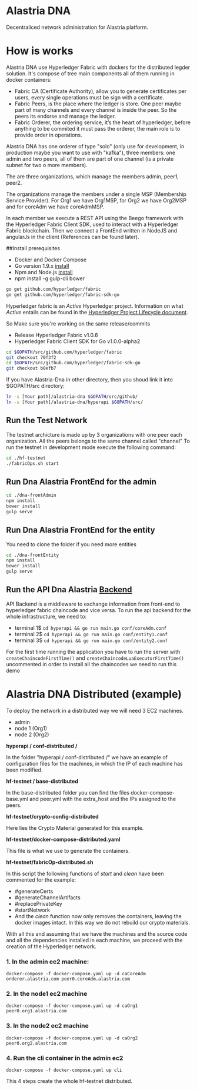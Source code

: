 #  Alastria DNA
Decentraliced network administration for Alastria platform.

# How is works
Alastria DNA use Hyperledger Fabric with dockers for the distributed legder solution. It's compose of tree main components all of them running in docker containers:

-   Fabric CA (Certificate Authority), allow you to generate certificates per users, every single operations must be sign with a certificate.
-   Fabric Peers, is the place where the ledger is store. One peer maybe part of many channels and every channel is inside the peer. So the peers its endorse and manage the ledger.
-   Fabric Orderer,  the ordering service, it’s the heart of hyperledger, before anything to be commited it must pass the orderer, the main role is to provide order in operations.

Alastria DNA has one orderer of type "solo" (only use for development, in production maybe you want to use with "kafka"), three members: one admin and two peers, all of them are part of one channel (is a private subnet for two o more members).

The are three organizations, which manage the members admin, peer1, peer2.

The organizations manage the members under a single MSP (Membership Service Provider). For Org1 we have Org1MSP, for Org2 we have Org2MSP and for coreAdm we have coreAdmMSP.

In each member we execute a REST API using the Beego framework with the Hyperledger Fabric Client SDK, used to interact with a Hyperledger Fabric blockchain. Then we connect a FrontEnd written in NodeJS and angularJs in the client (References can be found later).

##Install prerequisites
 - Docker and Docker Compose
 - Go version 1.9.x [install](https://golang.org/doc/install)
 - Npm and Node.js [install](https://docs.npmjs.com/getting-started/installing-node)
 - npm install -g gulp-cli bower

``` bash
go get github.com/hyperledger/fabric
go get github.com/hyperledger/fabric-sdk-go
````


Hyperledger fabric is an _Active_ Hyperledger project. Information on what _Active_ entails can be found in
the [Hyperledger Project Lifecycle document](https://wiki.hyperledger.org/community/project-lifecycle).

So Make sure you're working on the same release/commits
* Release Hyperledger Fabric v1.0.6
* Hyperledger Fabric Client SDK for Go v1.0.0-alpha2

``` bash
cd $GOPATH/src/github.com/hyperledger/fabric
git checkout 70f3f2
cd $GOPATH/src/github.com/hyperledger/fabric-sdk-go
git checkout b0efb7
```

If you have Alastria-Dna in other directory, then you shoud link it into $GOPATH/src directory:
``` bash
ln -s [Your path]/alastria-dna $GOPATH/src/github/
ln -s [Your path]/alastria-dna/hyperapi $GOPATH/src/
```

## Run the Test Network

The testnet archicture is made up by 3 organizations with one peer each organization. All the peers belongs to the same channel called "channel"
To run the testnet in development mode execute the following command:

``` bash
cd ./hf-testnet
./fabricOps.sh start
```

## Run Dna Alastria FrontEnd for the admin
``` bash
cd ./dna-frontAdmin
npm install
bower install
gulp serve
```
## Run Dna Alastria FrontEnd for the entity
You need to clone the folder if you need more entities
``` bash
cd ./dna-frontEntity
npm install
bower install
gulp serve
```

## Run the API Dna Alastria [Backend](hyperapi/README.md)

API Backend is a middleware to exchange information from front-end to hyperledger fabric chaincode and vice versa. To run the api backend for the whole infrastructure, we need to:


* terminal 1$ ```cd hyperapi && go run main.go conf/coreAdm.conf```
* terminal 2$ ```cd hyperapi && go run main.go conf/entity1.conf```
* terminal 3$ ```cd hyperapi && go run main.go conf/entity2.conf```

For the first time running the application you have to run the server with ```createChaincodeFirstTime()``` and ```createChaincodeLuaExecutorFirstTime()``` uncommented in order to install all the chaincodes we need to run this demo

# Alastria DNA Distributed (example)

To deploy the network in a distributed way we will need 3 EC2 machines. 
- admin
- node 1 (Org1)
- node 2 (Org2)

**hyperapi / conf-distributed /**

In the folder "hyperapi / conf-distributed /" we have an example of configuration files for the machines, in which the IP of each machine has been modified.

**hf-testnet / base-distributed**

In the base-distributed folder you can find the files docker-compose-base.yml and peer.yml with the extra_host and the IPs assigned to the peers.

**hf-testnet/crypto-config-distributed**

Here lies the Crypto Material generated for this example.

**hf-testnet/docker-compose-distributed.yaml**

This file is what we use to generate the containers.

**hf-testnet/fabricOp-distributed.sh**

In this script the following functions of *start* and *clean* have been commented for the example:
- #generateCerts
- #generateChannelArtifacts
- #replacePrivateKey
- #startNetwork
- And the *clean* function now only removes the containers, leaving the docker images intact.
In this way we do not rebuild our crypto materials.

With all this and assuming that we have the machines and the source code and all the dependencies installed in each machine, we proceed with the creation of the 
Hyperledger network.

### 1. In the admin ec2 machine:


    docker-compose -f docker-compose.yaml up -d caCoreAdm orderer.alastria.com peer0.coreAdm.alastria.com

  
### 2. In the node1 ec2 machine

    docker-compose -f docker-compose.yaml up -d caOrg1 peer0.org1.alastria.com

### 3. In the node2 ec2 machine

    docker-compose -f docker-compose.yaml up -d caOrg2 peer0.org2.alastria.com

### 4. Run the cli container in the admin ec2

    docker-compose -f docker-compose.yaml up cli

This 4 steps create the whole hf-testnet distributed.
